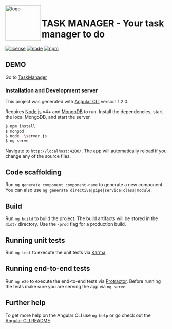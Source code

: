 <img align="left" alt="logo" width="110" src="https://github.com/faelsantos/taskmanager/blob/master/src/assets/images/ic_launcher_circle.png?raw=true">

# TASK MANAGER - Your task manager to do
[![license](https://img.shields.io/github/license/mashape/apistatus.svg)]() [![node](https://img.shields.io/badge/node-v8.1.3-red.svg)](https://nodejs.org/) [![npm](https://img.shields.io/badge/npm-v5.0.3-red.svg)](https://nodejs.org/)

## DEMO 
Go to [TaskManager](https://taskmanager-beta.herokuapp.com/)

### Installation and Development server
This project was generated with [Angular CLI](https://github.com/angular/angular-cli) version 1.2.0.

Requires [Node.js](https://nodejs.org/) v4+ and [MongoDB](https://www.mongodb.com) to run.
Install the dependencies, start the local MongoDB, and start the server.

```sh
$ npm install
$ mongod
$ node .\server.js
$ ng serve
```
Navigate to `http://localhost:4200/`. The app will automatically reload if you change any of the source files.

## Code scaffolding
Run `ng generate component component-name` to generate a new component. You can also use `ng generate directive|pipe|service|class|module`.

## Build
Run `ng build` to build the project. The build artifacts will be stored in the `dist/` directory. Use the `-prod` flag for a production build.

## Running unit tests
Run `ng test` to execute the unit tests via [Karma](https://karma-runner.github.io).

## Running end-to-end tests
Run `ng e2e` to execute the end-to-end tests via [Protractor](http://www.protractortest.org/).
Before running the tests make sure you are serving the app via `ng serve`.

## Further help
To get more help on the Angular CLI use `ng help` or go check out the [Angular CLI README](https://github.com/angular/angular-cli/blob/master/README.md).
